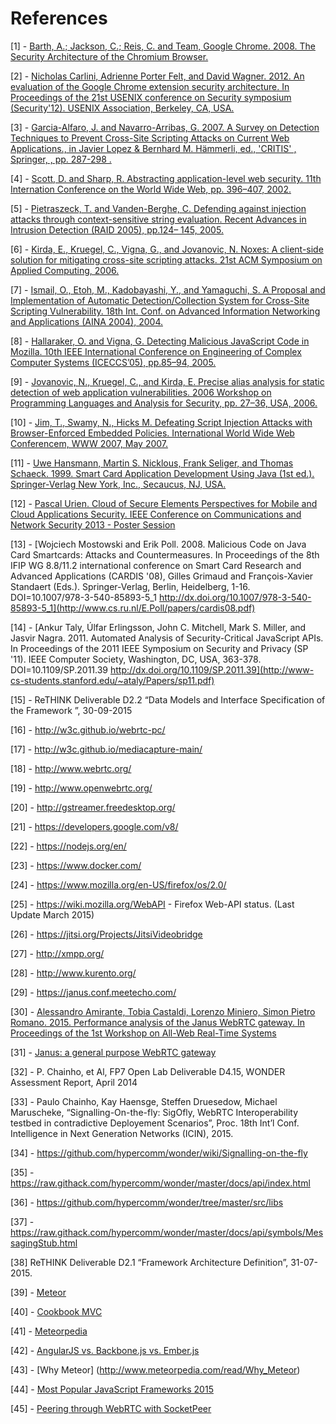 # References

[1] - [Barth, A.; Jackson, C.; Reis, C. and Team, Google Chrome. 2008. The Security Architecture of the Chromium Browser.](http://seclab.stanford.edu/websec/chromium/chromium-security-architecture.pdf)

[2] - [Nicholas Carlini, Adrienne Porter Felt, and David Wagner. 2012. An evaluation of the Google Chrome extension security architecture. In Proceedings of the 21st USENIX conference on Security symposium (Security'12). USENIX Association, Berkeley, CA, USA.](http://nicholas.carlini.com/papers/2012_usenix_chromeextensions.pdf)

[3] - [Garcia-Alfaro, J. and Navarro-Arribas, G. 2007. A Survey on Detection Techniques to Prevent Cross-Site Scripting Attacks on Current Web Applications., in Javier Lopez & Bernhard M. Hämmerli, ed., 'CRITIS' , Springer, , pp. 287-298 .](http://eprints.uoc.edu/research/bitstream/10363/605/1/JGA01.pdf)

[4] -  [Scott, D. and Sharp, R. Abstracting application-level web security. 11th Internation Conference
on the World Wide Web, pp. 396–407, 2002.](http://rich.recoil.org/publications/websec.pdf)

[5] -  [Pietraszeck, T. and Vanden-Berghe, C. Defending against injection attacks through context-sensitive
string evaluation. Recent Advances in Intrusion Detection (RAID 2005), pp.124–
145, 2005.](http://tadek.pietraszek.org/publications/pietraszek05_defending.pdf)

[6] - [Kirda, E., Kruegel, C., Vigna, G., and Jovanovic, N. Noxes: A client-side solution for mitigating
cross-site scripting attacks. 21st ACM Symposium on Applied Computing, 2006.](https://iseclab.org/papers/noxes.pdf)

[7] - [ Ismail, O., Etoh, M., Kadobayashi, Y., and Yamaguchi, S. A Proposal and Implementation
of Automatic Detection/Collection System for Cross-Site Scripting Vulnerability. 18th Int.
Conf. on Advanced Information Networking and Applications (AINA 2004), 2004.](http://ieeexplore.ieee.org/xpl/freeabs_all.jsp?arnumber=1283902&abstractAccess=no&userType=instima)

[8] - [Hallaraker, O. and Vigna, G. Detecting Malicious JavaScript Code in Mozilla. 10th IEEE International
Conference on Engineering of Complex Computer Systems (ICECCS’05), pp.85–94, 2005.](http://www.cs.ucsb.edu/~vigna/publications/2005_hallaraker_vigna_ICECCS05.pdf)

[9] - [Jovanovic, N., Kruegel, C., and Kirda, E. Precise alias analysis for static detection of web
application vulnerabilities. 2006 Workshop on Programming Languages and Analysis for Security, pp. 27–36, USA, 2006.](https://iseclab.org/papers/pixy2.pdf)

[10] - [Jim, T., Swamy, N., Hicks M. Defeating Script Injection Attacks with Browser-Enforced
Embedded Policies. International World Wide Web Conferencem, WWW 2007, May 2007.](http://www2007.org/papers/paper595.pdf)

[11] - [Uwe Hansmann, Martin S. Nicklous, Frank Seliger, and Thomas Schaeck. 1999. Smart Card Application Development Using Java (1st ed.). Springer-Verlag New York, Inc., Secaucus, NJ, USA.](http://dl.acm.org/citation.cfm?id=555354)

[12] - [Pascal Urien. Cloud of Secure Elements Perspectives for Mobile and Cloud 
Applications Security. IEEE Conference on Communications and Network Security 2013 - Poster Session](http://ieeexplore.ieee.org/stamp/stamp.jsp?tp=&arnumber=6682733)

[13] - [Wojciech Mostowski and Erik Poll. 2008. Malicious Code on Java Card Smartcards: Attacks and Countermeasures. In Proceedings of the 8th IFIP WG 8.8/11.2 international conference on Smart Card Research and Advanced Applications (CARDIS '08), Gilles Grimaud and François-Xavier Standaert (Eds.). Springer-Verlag, Berlin, Heidelberg, 1-16. DOI=10.1007/978-3-540-85893-5_1 http://dx.doi.org/10.1007/978-3-540-85893-5_1](http://www.cs.ru.nl/E.Poll/papers/cardis08.pdf)

[14] - [Ankur Taly, Úlfar Erlingsson, John C. Mitchell, Mark S. Miller, and Jasvir Nagra. 2011. Automated Analysis of Security-Critical JavaScript APIs. In Proceedings of the 2011 IEEE Symposium on Security and Privacy (SP '11). IEEE Computer Society, Washington, DC, USA, 363-378. DOI=10.1109/SP.2011.39 http://dx.doi.org/10.1109/SP.2011.39](http://www-cs-students.stanford.edu/~ataly/Papers/sp11.pdf)

[15] - ReTHINK Deliverable D2.2 “Data Models and Interface Specification of the Framework
”, 30-09-2015

[16] - http://w3c.github.io/webrtc-pc/

[17] - http://w3c.github.io/mediacapture-main/

[18] - http://www.webrtc.org/

[19] - http://www.openwebrtc.org/

[20] - http://gstreamer.freedesktop.org/

[21] - https://developers.google.com/v8/

[22] - https://nodejs.org/en/

[23] - https://www.docker.com/

[24] - https://www.mozilla.org/en-US/firefox/os/2.0/

[25] - https://wiki.mozilla.org/WebAPI - Firefox Web-API status. (Last Update March 2015)

[26] - https://jitsi.org/Projects/JitsiVideobridge

[27] - http://xmpp.org/

[28] - http://www.kurento.org/

[29] - https://janus.conf.meetecho.com/

[30] - [Alessandro Amirante, 	Tobia Castaldi, 	Lorenzo Miniero, 	Simon Pietro Romano. 2015. Performance analysis of the Janus WebRTC gateway. In Proceedings of the 1st Workshop on All-Web Real-Time Systems]( http://dl.acm.org/citation.cfm?id=2749223)

[31] - [Janus: a general purpose WebRTC gateway](http://www.rtc-conference.com/wp-content/uploads/gravity_forms/2-2f7a537445fa703985ab4d2372ac42ca/2014/09/Romano_Janus.pdf)

[32] - P. Chainho, et Al, FP7 Open Lab Deliverable D4.15, WONDER Assessment Report, April 2014

[33] - Paulo Chainho, Kay Haensge, Steffen Druesedow, Michael Maruscheke, “Signalling-On-the-fly: SigOfly, WebRTC Interoperability testbed in contradictive Deployement Scenarios”, Proc. 18th Int’l Conf. Intelligence in Next Generation Networks (ICIN), 2015.

[34] - https://github.com/hypercomm/wonder/wiki/Signalling-on-the-fly

[35] - https://raw.githack.com/hypercomm/wonder/master/docs/api/index.html

[36] - https://github.com/hypercomm/wonder/tree/master/src/libs

[37] - https://raw.githack.com/hypercomm/wonder/master/docs/api/symbols/MessagingStub.html

[38]	ReTHINK Deliverable D2.1 “Framework Architecture Definition”, 31-07-2015.

[39] - [Meteor](http://docs.meteor.com/#/full/quickstart)

[40] - [Cookbook MVC](https://github.com/awatson1978/meteor-cookbook/blob/master/cookbook/model-view-controller.md)

[41] - [Meteorpedia](http://www.meteorpedia.com/read/Why_Meteor)

[42] - [AngularJS vs. Backbone.js vs. Ember.js](https://www.airpair.com/js/javascript-framework-comparison)

[43] - [Why Meteor] (http://www.meteorpedia.com/read/Why_Meteor)

[44] - [Most Popular JavaScript Frameworks 2015](http://www.improgrammer.net/most-popular-javascript-frameworks-2015/)

[45] - [Peering through WebRTC with SocketPeer](https://hacks.mozilla.org/2015/04/peering-through-the-webrtc-fog-with-socketpeer/)

